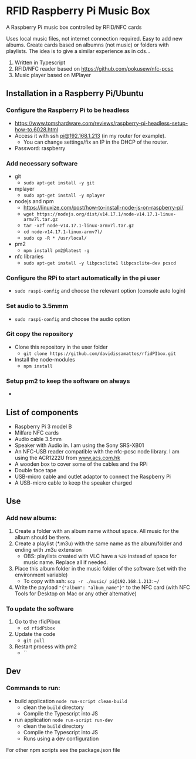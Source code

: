 # RFID Raspberry Pi Music Box
A Raspberry Pi music box controlled by RFID/NFC cards

Uses local music files, not internet connection required. Easy to add new albums.
Create cards based on albumns (not music) or folders with playlists. The idea is to give a similar experience as in cds...

1. Written in Typescript
2. RFID/NFC reader based on https://github.com/pokusew/nfc-pcsc
3. Music player based on MPlayer

## Installation in a Raspberry Pi/Ubuntu

### Configure the Raspberry Pi to be headless

* https://www.tomshardware.com/reviews/raspberry-pi-headless-setup-how-to,6028.html 
* Access it with ssh pi@192.168.1.213 (in my router for example). 
    * You can change settings/fix an IP in the DHCP of the router.
* Password: raspberry

### Add necessary software
* git
    * `sudo apt-get install -y git`
* mplayer
    * `sudo apt-get install -y mplayer`
* nodejs and npm
    * https://linuxize.com/post/how-to-install-node-js-on-raspberry-pi/
    * `wget https://nodejs.org/dist/v14.17.1/node-v14.17.1-linux-armv7l.tar.gz`
    * `tar -xzf node-v14.17.1-linux-armv7l.tar.gz`
    * `cd node-v14.17.1-linux-armv7l/`
    * `sudo cp -R * /usr/local/`
* pm2
    * `npm install pm2@latest -g`
* nfc libraries
    * `sudo apt-get install -y libpcsclite1 libpcsclite-dev pcscd`

### Configure the RPi to start automatically in the pi user

* `sudo raspi-config` and choose the relevant option (console auto login)

### Set audio to 3.5mmm

* `sudo raspi-config` and choose the audio option

### Git copy the repository

* Clone this repository in the user folder
    * `git clone https://github.com/davidissamattos/rfidPIbox.git`
* Install the node-modules
    * `npm install`


### Setup pm2 to keep the software on always

* 

## List of components

* Raspberry Pi 3 model B
* Milfare NFC cards
* Audio cable 3.5mm
* Speaker with Audio in. I am using the Sony SRS-XB01
* An NFC-USB reader compatible with the nfc-pcsc node library. I am using the ACR1222U  from www.acs.com.hk
* A wooden box to cover some of the cables and the RPi
* Double face tape
* USB-micro cable and outlet adaptor to connect the Raspberry Pi
* A USB-micro cable to keep the speaker charged


## Use

### Add new albums:

1. Create a folder with an album name without space. All music for the album should be there.
2. Create a playlist (*.m3u) with the same name as the album/folder and ending with .m3u extension 
    * OBS: playlists created with VLC have a `%20` instead of space for music name. Replace all if needed. 
3. Place this album folder in the music folder of the software (set with the environment variable)
    * To copy with ssh: `scp -r ./music/ pi@192.168.1.213:~/`
4. Write the payload `"{"album": "album_name"}"` to the NFC card (with NFC Tools for Desktop on Mac or any other alternative)

### To update the software

1. Go to the rfidPibox
   * `cd rfidPibox`
2. Update the code
   * `git pull`
3. Restart process with pm2
   * ``

## Dev
### Commands to run:

* build application `node run-script clean-build`
  * clean the `build` directory
  * Compile the Typescript into JS
* run application `node run-script run-dev`
  * clean the `build` directory
  * Compile the Typescript into JS
  * Runs using a dev configuration

For other npm scripts see the package.json file
